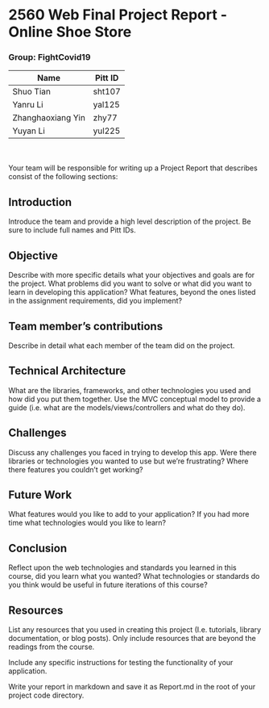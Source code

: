 # 2560 Web Final Project Report - Online Shoe Store
### Group: FightCovid19

Name          | Pitt ID
-------       | ------
Shuo Tian			|sht107
Yanru Li			|yal125
Zhanghaoxiang Yin		|zhy77
Yuyan Li			|yul225



<br><br>
Your team will be responsible for writing up a Project Report that describes consist of the following sections:


## Introduction 
Introduce the team and provide a high level description of the project. Be sure to include full names and Pitt IDs.


## Objective  
Describe with more specific details what your objectives and goals are for the project. What problems did you want to solve or what did you want to learn in developing this application? What features, beyond the ones listed in the assignment requirements, did you implement?


## Team member’s contributions
Describe in detail what each member of the team did on the project.


## Technical Architecture
What are the libraries, frameworks, and other technologies you used and how did you put them together. Use the MVC conceptual model to provide a guide (i.e. what are the models/views/controllers and what do they do).


## Challenges
Discuss any challenges you faced in trying to develop this app. Were there libraries or technologies you wanted to use but we’re frustrating? Where there features you couldn’t get working?


## Future Work
What features would you like to add to your application? If you had more time what technologies would you like to learn?


## Conclusion
Reflect upon the web technologies and standards you learned in this course, did you learn what you wanted? What technologies or standards do you think would be useful in future iterations of this course?


## Resources
List any resources that you used in creating this project (I.e. tutorials, library documentation, or blog posts). Only include resources that are beyond the readings from the course. 




Include any specific instructions for testing the functionality of your application.

Write your report in markdown and save it as Report.md in the root of your project code directory.
